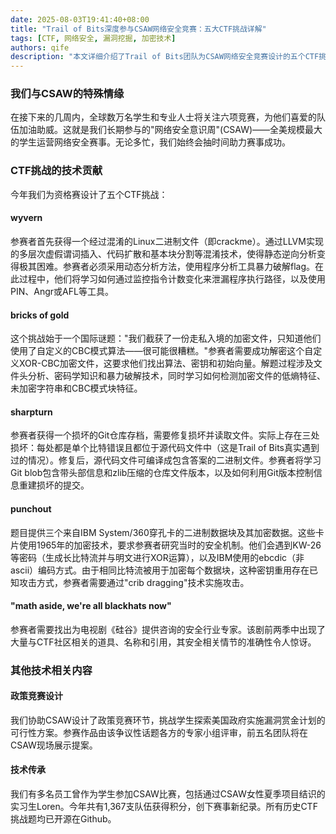```yaml
---
date: 2025-08-03T19:41:40+08:00
title: "Trail of Bits深度参与CSAW网络安全竞赛：五大CTF挑战详解"
tags: [CTF, 网络安全, 漏洞挖掘, 加密技术]
authors: qife
description: "本文详细介绍了Trail of Bits团队为CSAW网络安全竞赛设计的五个CTF挑战题目，包括二进制混淆逆向、自定义CBC加密破解、Git仓库修复、IBM穿孔卡片加密分析等核心技术内容，展现了真实的网络安全攻防技术。"
---
```


### 我们与CSAW的特殊情缘

在接下来的几周内，全球数万名学生和专业人士将关注六项竞赛，为他们喜爱的队伍加油助威。这就是我们长期参与的"网络安全意识周"(CSAW)——全美规模最大的学生运营网络安全赛事。无论多忙，我们始终会抽时间助力赛事成功。

### CTF挑战的技术贡献

今年我们为资格赛设计了五个CTF挑战：

#### wyvern
参赛者首先获得一个经过混淆的Linux二进制文件（即crackme）。通过LLVM实现的多层次虚假谓词插入、代码扩散和基本块分割等混淆技术，使得静态逆向分析变得极其困难。参赛者必须采用动态分析方法，使用程序分析工具暴力破解flag。在此过程中，他们将学习如何通过监控指令计数变化来泄漏程序执行路径，以及使用PIN、Angr或AFL等工具。

#### bricks of gold
这个挑战始于一个国际谜题："我们截获了一份走私入境的加密文件，只知道他们使用了自定义的CBC模式算法——很可能很糟糕。"参赛者需要成功解密这个自定义XOR-CBC加密文件，这要求他们找出算法、密钥和初始向量。解题过程涉及文件头分析、密码学知识和暴力破解技术，同时学习如何检测加密文件的低熵特征、未加密字符串和CBC模式块特征。

#### sharpturn
参赛者获得一个损坏的Git仓库存档，需要修复损坏并读取文件。实际上存在三处损坏：每处都是单个比特错误且都位于源代码文件中（这是Trail of Bits真实遇到过的情况）。修复后，源代码文件可编译成包含答案的二进制文件。参赛者将学习Git blob包含带头部信息和zlib压缩的仓库文件版本，以及如何利用Git版本控制信息重建损坏的提交。

#### punchout
题目提供三个来自IBM System/360穿孔卡的二进制数据块及其加密数据。这些卡片使用1965年的加密技术，要求参赛者研究当时的安全机制。他们会遇到KW-26等密码（生成长比特流并与明文进行XOR运算），以及IBM使用的ebcdic（非ascii）编码方式。由于相同比特流被用于加密每个数据块，这种密钥重用存在已知攻击方式，参赛者需要通过"crib dragging"技术实施攻击。

#### "math aside, we're all blackhats now"
参赛者需要找出为电视剧《硅谷》提供咨询的安全行业专家。该剧前两季中出现了大量与CTF社区相关的道具、名称和引用，其安全相关情节的准确性令人惊讶。

### 其他技术相关内容

#### 政策竞赛设计
我们协助CSAW设计了政策竞赛环节，挑战学生探索美国政府实施漏洞赏金计划的可行性方案。参赛作品由该争议性话题各方的专家小组评审，前五名团队将在CSAW现场展示提案。

#### 技术传承
我们有多名员工曾作为学生参加CSAW比赛，包括通过CSAW女性夏季项目结识的实习生Loren。今年共有1,367支队伍获得积分，创下赛事新纪录。所有历史CTF挑战题均已开源在Github。